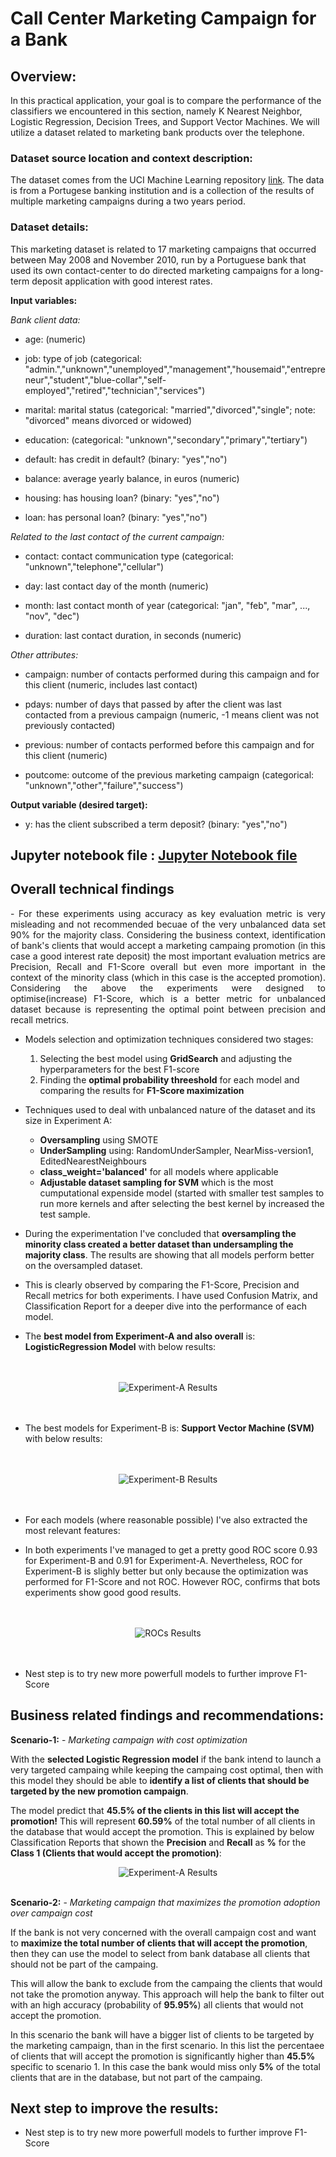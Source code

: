 # Call Center Marketing Campaign for a Bank

## Overview: 
In this practical application, your goal is to compare the performance of the classifiers we encountered in this section, namely K Nearest Neighbor, Logistic Regression, Decision Trees, and Support Vector Machines.  We will utilize a dataset related to marketing bank products over the telephone.  

### Dataset source location and context description:
The dataset comes from the UCI Machine Learning repository [link](https://archive.ics.uci.edu/ml/datasets/bank+marketing).  The data is from a Portugese banking institution and is a collection of the results of multiple marketing campaigns during a two years period.

### Dataset details:
This marketing dataset is related to 17 marketing campaigns that occurred between May 2008 and November 2010, run by a Portuguese bank that used its own contact-center to do directed marketing campaigns for a long-term deposit application with good interest rates.

**Input variables:**

*Bank client data:*

- age: (numeric)

- job: type of job (categorical: "admin.","unknown","unemployed","management","housemaid","entrepreneur","student","blue-collar","self-employed","retired","technician","services")

- marital: marital status (categorical: "married","divorced","single"; note: "divorced" means divorced or widowed)

- education: (categorical: "unknown","secondary","primary","tertiary")

- default: has credit in default? (binary: "yes","no")

- balance: average yearly balance, in euros (numeric)

- housing: has housing loan? (binary: "yes","no")

- loan: has personal loan? (binary: "yes","no")

*Related to the last contact of the current campaign:*

- contact: contact communication type (categorical: "unknown","telephone","cellular")

- day: last contact day of the month (numeric)

- month: last contact month of year (categorical: "jan", "feb", "mar", ..., "nov", "dec")

- duration: last contact duration, in seconds (numeric)

*Other attributes:*

- campaign: number of contacts performed during this campaign and for this client (numeric, includes last contact)

- pdays: number of days that passed by after the client was last contacted from a previous campaign (numeric, -1 means client was not previously contacted)

- previous: number of contacts performed before this campaign and for this client (numeric)

- poutcome: outcome of the previous marketing campaign (categorical: "unknown","other","failure","success")

**Output variable (desired target):**

- y: has the client subscribed a term deposit? (binary: "yes","no")

## **Jupyter notebook file** : [Jupyter Notebook file](/blob/main/PA17_1.ipynb)


## **Overall technical findings**
<div align="justify">
- For these experiments using accuracy as key evaluation metric is very misleading and not recommended becuae of the very unbalanced data set 90% for the majority class. Considering the business context, identification of bank's clients that would accept a marketing campaing promotion (in this case a good interest rate deposit) the most important evaluation metrics are Precision, Recall and F1-Score overall but even more important in the context of the minority class (which in this case is the accepted promotion). Considering the above the experiments were designed to optimise(increase) F1-Score, which is a better metric for unbalanced dataset because is representing the optimal point between precision and recall metrics. 
</div>

- Models selection and optimization techniques considered two stages:
  1. Selecting the best model using **GridSearch** and adjusting the hyperparameters for the best F1-score
  2. Finding the **optimal probability threeshold** for each model and comparing the results for **F1-Score maximization**
- Techniques used to deal with unbalanced nature of the dataset and its size in Experiment A:
   - **Oversampling** using SMOTE
   - **UnderSampling** using: RandomUnderSampler, NearMiss-version1, EditedNearestNeighbours
   - **class_weight='balanced'** for all models where applicable
   - **Adjustable dataset sampling for SVM** which is the most cumputational expenside model (started with smaller test samples to run more kernels and after selecting the best kernel by increased the test sample.
     
- During the experimentation I've concluded that **oversampling the minority class created a better dataset than undersampling the majority class**. The results are showing that all models perform better on the oversampled dataset.
  
- This is clearly observed by comparing the F1-Score, Precision and Recall metrics for both experiments. I have used Confusion Matrix, and Classification Report for a deeper dive into the performance of each model.
 
- The **best model from Experiment-A and also overall** is: **LogisticRegression Model** with below results:
<br>
<br>
<div align="center">
  <img src="data/Experiment-A_res.png" alt="Experiment-A Results">
</div>
<br>
<br>

  - The best models for Experiment-B is: **Support Vector Machine (SVM)** with below results:
<br>
<br>
<div align="center">
  <img src="data/Experiment-B_res.png" alt="Experiment-B Results">
</div>
<br>
<br>

- For each models (where reasonable possible) I've also extracted the most relevant features:


- In both experiments I've managed to get a pretty good ROC score 0.93 for Experiment-B and 0.91 for Experiment-A. Nevertheless, ROC for Experiment-B is slighly better but only because the optimization was performed for F1-Score and not ROC. However ROC, confirms that bots experiments show good good results.
<br>
<br>
<div align="center">
  <img src="data/ROCs_Plot.jpg" alt="ROCs Results">
</div>
<br>
<br>

- Nest step is to try new more powerfull models to further improve F1-Score


## **Business related findings and recommendations:**

**Scenario-1:** - *Marketing campaign with cost optimization*

With the **selected Logistic Regression model** if the bank intend to launch a very targeted campaing while keeping the campaing cost optimal, then with this model they should be able to **identify a list of clients that should be targeted by the new promotion campaign**. 

The model predict that **45.5% of the clients in this list will accept the promotion!**
This will represent **60.59%** of the total number of all clients in the database that would accept the promotion.
This is explained by below Classification Reports that shown the **Precision** and **Recall** as **%** for the **Class 1 (Clients that would accept the promotion)**:
<Br>
<div align="center">
  <img src="data/Experiment-A_Confusion&Classification.jpg" alt="Experiment-A Results">
</div>
<Br>

**Scenario-2:** - *Marketing campaign that maximizes the promotion adoption over campaign cost*

If the bank is not very concerned with the overall campaign cost and want to **maximize the total number of clients that will accept the promotion**, then they can use the model to select from bank database all clients that should not be part of the campaing. 

This will allow the bank to exclude from the campaing the clients that would not take the promotion anyway. This approach will help the bank to filter out with an high accuracy (probability of **95.95%**) all clients that would not accept the promotion. 

In this scenario the bank will have a bigger list of clients to be targeted by the marketing campaign, than in the first scenario. In this list the percentaee of clients that will accept the promotion is significantly higher than **45.5%** specific to scenario 1. 
In this case the bank would miss only **5%** of the total clients that are in the database, but not part of the campaing.

## **Next step to improve the results:**

- Nest step is to try new more powerfull models to further improve F1-Score
